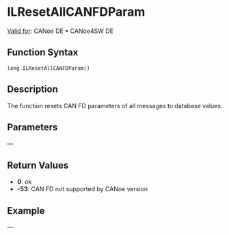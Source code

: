 # ILResetAllCANFDParam

[Valid for](../../../Shared/FeatureAvailability.md): CANoe DE • CANoe4SW DE

## Function Syntax

```
long ILResetAllCANFDParam()
```

## Description

The function resets CAN FD parameters of all messages to database values.

## Parameters

—

## Return Values

- **0**: ok
- **-53**: CAN FD not supported by CANoe version

## Example

—
